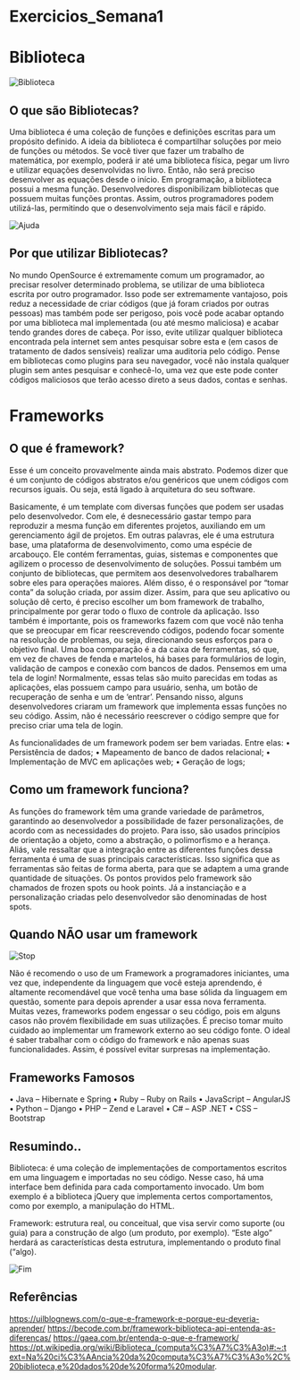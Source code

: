 # Exercicios_Semana1

# Biblioteca 

![Biblioteca](https://github.com/TainaraMoreno/Exercicios_Semana1/blob/master/img/biblioteca.gif)

## O que são Bibliotecas?  
Uma biblioteca é uma coleção de funções e definições escritas para um propósito definido.
A ideia da biblioteca é compartilhar soluções por meio de funções ou métodos.
Se você tiver que fazer um trabalho de matemática, por exemplo, poderá ir até uma biblioteca física, pegar um livro e utilizar equações desenvolvidas no livro. Então, não será preciso desenvolver as equações desde o início.
Em programação, a biblioteca possui a mesma função. Desenvolvedores disponibilizam bibliotecas que possuem muitas funções prontas. Assim, outros programadores podem utilizá-las, permitindo que o desenvolvimento seja mais fácil e rápido.


![Ajuda](https://github.com/TainaraMoreno/Exercicios_Semana1/blob/master/img/tumblr_ld2aiaJmJG1qbtguuo1_500.gif)

## Por que utilizar Bibliotecas? 
No mundo OpenSource é extremamente comum um programador, ao precisar resolver determinado problema, se utilizar de uma biblioteca escrita por outro programador. Isso pode ser extremamente vantajoso, pois reduz a necessidade de criar códigos (que já foram criados por outras pessoas) mas também pode ser perigoso, pois você pode acabar optando por uma biblioteca mal implementada (ou até mesmo maliciosa) e acabar tendo grandes dores de cabeça. Por isso, evite utilizar qualquer biblioteca encontrada pela internet sem antes pesquisar sobre esta e (em casos de tratamento de dados sensíveis) realizar uma auditoria pelo código. Pense em bibliotecas como plugins para seu navegador, você não instala qualquer plugin sem antes pesquisar e conhecê-lo, uma vez que este pode conter códigos maliciosos que terão acesso direto a seus dados, contas e senhas.

# Frameworks 

## O que é framework?
Esse é um conceito provavelmente ainda mais abstrato. Podemos dizer que é um conjunto de códigos abstratos e/ou genéricos que unem códigos com recursos iguais. Ou seja, está ligado à arquitetura do seu software.

Basicamente, é um template com diversas funções que podem ser usadas pelo desenvolvedor. Com ele, é desnecessário gastar tempo para reproduzir a mesma função em diferentes projetos, auxiliando em um gerenciamento ágil de projetos. Em outras palavras, ele é uma estrutura base, uma plataforma de desenvolvimento, como uma espécie de arcabouço. Ele contém ferramentas, guias, sistemas e componentes que agilizem o processo de desenvolvimento de soluções.
Possui também um conjunto de bibliotecas, que permitem aos desenvolvedores trabalharem sobre eles para operações maiores. Além disso, é o responsável por “tomar conta” da solução criada, por assim dizer. Assim, para que seu aplicativo ou solução dê certo, é preciso escolher um bom framework de trabalho, principalmente por gerar todo o fluxo de controle da aplicação.
Isso também é importante, pois os frameworks fazem com que você não tenha que se preocupar em ficar reescrevendo códigos, podendo focar somente na resolução de problemas, ou seja, direcionando seus esforços para o objetivo final. Uma boa comparação é a da caixa de ferramentas, só que, em vez de chaves de fenda e martelos, há bases para formulários de login, validação de campos e conexão com bancos de dados.
Pensemos em uma tela de login! Normalmente, essas telas são muito parecidas em todas as aplicações, elas possuem campo para usuário, senha, um botão de recuperação de senha e um de ‘entrar’. Pensando nisso, alguns desenvolvedores criaram um framework que implementa essas funções no seu código. Assim, não é necessário reescrever o código sempre que for preciso criar uma tela de login.

As funcionalidades de um framework podem ser bem variadas. Entre elas:
•	Persistência de dados;
•	Mapeamento de banco de dados relacional;
•	Implementação de MVC em aplicações web;
•	Geração de logs;

## Como um framework funciona?
As funções do framework têm uma grande variedade de parâmetros, garantindo ao desenvolvedor a possibilidade de fazer personalizações, de acordo com as necessidades do projeto. Para isso, são usados princípios de orientação a objeto, como a abstração, o polimorfismo e a herança.
Aliás, vale ressaltar que a integração entre as diferentes funções dessa ferramenta é uma de suas principais características. Isso significa que as ferramentas são feitas de forma aberta, para que se adaptem a uma grande quantidade de situações. Os pontos providos pelo framework são chamados de frozen spots ou hook points. Já a instanciação e a personalização criadas pelo desenvolvedor são denominadas de host spots.

## Quando NÃO usar um framework
![Stop](https://github.com/TainaraMoreno/Exercicios_Semana1/blob/master/img/stop.png)

Não é recomendo o uso de um Framework a programadores iniciantes, uma vez que, independente da linguagem que você esteja aprendendo, é altamente recomendável que você tenha uma base sólida da linguagem em questão, somente para depois aprender a usar essa nova ferramenta.
Muitas vezes, frameworks podem engessar o seu código, pois em alguns casos não provém flexibilidade em suas utilizações.
É preciso tomar muito cuidado ao implementar um framework externo ao seu código fonte. O ideal é saber trabalhar com o código do framework e não apenas suas funcionalidades. Assim, é possível evitar surpresas na implementação.


## Frameworks Famosos
•	Java – Hibernate e Spring
•	Ruby – Ruby on Rails
•	JavaScript – AngularJS
•	Python – Django
•	PHP – Zend e Laravel
•	C# – ASP .NET
•	CSS – Bootstrap

## Resumindo.. 

Biblioteca: é uma coleção de implementações de comportamentos escritos em uma linguagem e importadas no seu código. Nesse caso, há uma interface bem definida para cada comportamento invocado. Um bom exemplo é a biblioteca jQuery que implementa certos comportamentos, como por exemplo, a manipulação do HTML.

Framework: estrutura real, ou conceitual, que visa servir como suporte (ou guia) para a construção de algo (um produto, por exemplo). “Este algo” herdará as características desta estrutura, implementando o produto final (“algo).

![Fim](https://github.com/TainaraMoreno/Exercicios_Semana1/blob/master/img/cat.gif)






## Referências 
https://uilblognews.com/o-que-e-framework-e-porque-eu-deveria-aprender/
https://becode.com.br/framework-biblioteca-api-entenda-as-diferencas/
https://gaea.com.br/entenda-o-que-e-framework/
https://pt.wikipedia.org/wiki/Biblioteca_(computa%C3%A7%C3%A3o)#:~:text=Na%20ci%C3%AAncia%20da%20computa%C3%A7%C3%A3o%2C%20biblioteca,e%20dados%20de%20forma%20modular.

